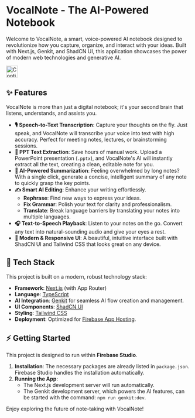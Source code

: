 # VocalNote - The AI-Powered Notebook

Welcome to VocalNote, a smart, voice-powered AI notebook designed to revolutionize how you capture, organize, and interact with your ideas. Built with Next.js, Genkit, and ShadCN UI, this application showcases the power of modern web technologies and generative AI.

<a href="https://studio.firebase.google.com/import?url=https%3A%2F%2Fgithub.com%2Fjeevithg090%2Fstudio">
  <picture>
    <source
      media="(prefers-color-scheme: dark)"
      srcset="https://cdn.firebasestudio.dev/btn/continue_dark_32.svg">
    <source
      media="(prefers-color-scheme: light)"
      srcset="https://cdn.firebasestudio.dev/btn/continue_light_32.svg">
    <img
      height="32"
      alt="Continue in Firebase Studio"
      src="https://cdn.firebasestudio.dev/btn/continue_blue_32.svg">
  </picture>
</a>

## ✨ Features

VocalNote is more than just a digital notebook; it's your second brain that listens, understands, and assists you.

-   **🎙️ Speech-to-Text Transcription**: Capture your thoughts on the fly. Just speak, and VocalNote will transcribe your voice into text with high accuracy. Perfect for meeting notes, lectures, or brainstorming sessions.
-   **📄 PPT Text Extraction**: Save hours of manual work. Upload a PowerPoint presentation (`.pptx`), and VocalNote's AI will instantly extract all the text, creating a clean, editable note for you.
-   **🤖 AI-Powered Summarization**: Feeling overwhelmed by long notes? With a single click, generate a concise, intelligent summary of any note to quickly grasp the key points.
-   **✍️ Smart AI Editing**: Enhance your writing effortlessly.
    -   **Rephrase**: Find new ways to express your ideas.
    -   **Fix Grammar**: Polish your text for clarity and professionalism.
    -   **Translate**: Break language barriers by translating your notes into multiple languages.
-   **🎧 Text-to-Speech Playback**: Listen to your notes on the go. Convert any text into natural-sounding audio and give your eyes a rest.
-   **🎨 Modern & Responsive UI**: A beautiful, intuitive interface built with ShadCN UI and Tailwind CSS that looks great on any device.

## 🚀 Tech Stack

This project is built on a modern, robust technology stack:

-   **Framework**: [Next.js](https://nextjs.org/) (with App Router)
-   **Language**: [TypeScript](https://www.typescriptlang.org/)
-   **AI Integration**: [Genkit](https://firebase.google.com/docs/genkit) for seamless AI flow creation and management.
-   **UI Components**: [ShadCN UI](https://ui.shadcn.com/)
-   **Styling**: [Tailwind CSS](https://tailwindcss.com/)
-   **Deployment**: Optimized for [Firebase App Hosting](https://firebase.google.com/docs/app-hosting).

## ⚡️ Getting Started

This project is designed to run within **Firebase Studio**.

1.  **Installation**: The necessary packages are already listed in `package.json`. Firebase Studio handles the installation automatically.
2.  **Running the App**:
    -   The Next.js development server will run automatically.
    -   The Genkit development server, which powers the AI features, can be started with the command: `npm run genkit:dev`.

Enjoy exploring the future of note-taking with VocalNote!
